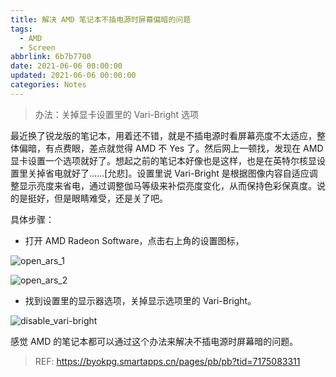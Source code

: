 ```yaml
---
title: 解决 AMD 笔记本不插电源时屏幕偏暗的问题
tags:
  - AMD
  - Screen
abbrlink: 6b7b7700
date: 2021-06-06 00:00:00
updated: 2021-06-06 00:00:00
categories: Notes
---
```


> 办法：关掉显卡设置里的 Vari-Bright 选项

<!-- more -->

最近换了锐龙版的笔记本，用着还不错，就是不插电源时看屏幕亮度不太适应，整体偏暗，有点费眼，差点就觉得 AMD 不 Yes 了。然后网上一顿找，发现在 AMD 显卡设置一个选项就好了。想起之前的笔记本好像也是这样，也是在英特尔核显设置里关掉省电就好了……[允悲]。设置里说 Vari-Bright 是根据图像内容自适应调整显示亮度来省电，通过调整伽马等级来补偿亮度变化，从而保持色彩保真度。说的是挺好，但是眼睛难受，还是关了吧。

具体步骤：

- 打开 AMD Radeon Software，点击右上角的设置图标，

![open_ars_1](https://pic.rmb.bdstatic.com/bjh/events/ee8b87a4d57efc8a42ec8f232148ae48.jpeg)

![open_ars_2](https://pic.rmb.bdstatic.com/bjh/events/5d09436a935aee025dd60fcd34185a25.jpeg)

- 找到设置里的显示器选项，关掉显示选项里的 Vari-Bright。

![disable_vari-bright](https://pic.rmb.bdstatic.com/bjh/events/fca69fba1d4193ba3239a7bb9bec25d5.jpeg)

感觉 AMD 的笔记本都可以通过这个办法来解决不插电源时屏幕暗的问题。

> REF: https://byokpg.smartapps.cn/pages/pb/pb?tid=7175083311
